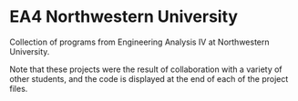 # EA4 Northwestern University
Collection of programs from Engineering Analysis IV at Northwestern University.  

Note that these projects were the result of collaboration with a variety of other students, and the code is displayed at the end of each of the project files.
